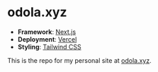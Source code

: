# odola.xyz

- **Framework**: [Next.js](https://nextjs.org/)
- **Deployment**: [Vercel](https://vercel.com)
- **Styling**: [Tailwind CSS](https://tailwindcss.com)

This is the repo for my personal site at [odola.xyz](https://odola.xyz).
